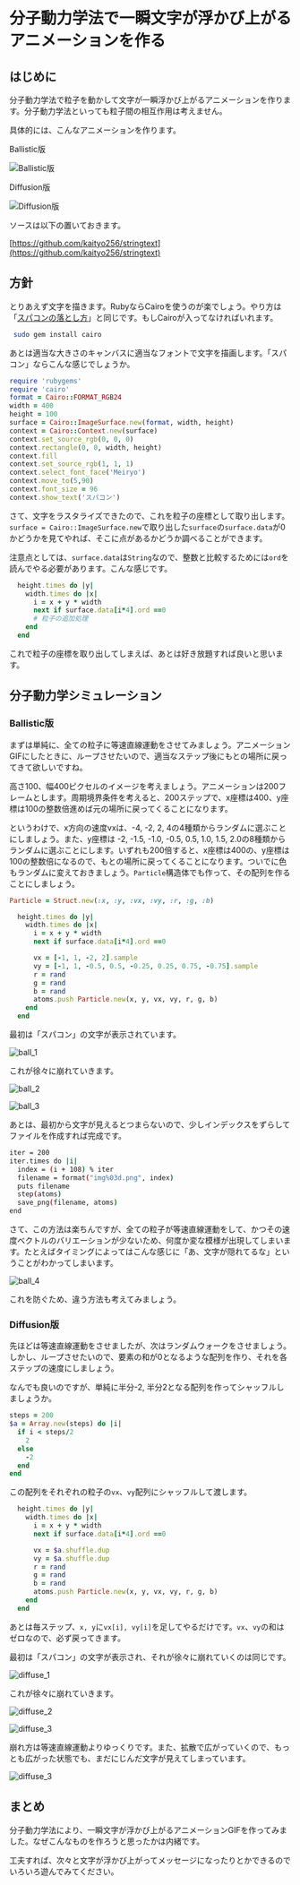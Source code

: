 # 分子動力学法で一瞬文字が浮かび上がるアニメーションを作る

## はじめに

分子動力学法で粒子を動かして文字が一瞬浮かび上がるアニメーションを作ります。分子動力学法といっても粒子間の相互作用は考えません。

具体的には、こんなアニメーションを作ります。

Ballistic版

![Ballistic版](b.gif)

Diffusion版

![Diffusion版](d.gif)

ソースは以下の置いておきます。

[https://github.com/kaityo256/stringtext](https://github.com/kaityo256/stringtext)

## 方針

とりあえず文字を描きます。RubyならCairoを使うのが楽でしょう。やり方は「[スパコンの落とし方](https://qiita.com/kaityo256/items/5f2a05e07a13d8d067a8)」と同じです。もしCairoが入ってなければいれます。

```sh
 sudo gem install cairo
```

あとは適当な大きさのキャンバスに適当なフォントで文字を描画します。「スパコン」ならこんな感じでしょうか。

```rb
require 'rubygems'
require 'cairo'
format = Cairo::FORMAT_RGB24
width = 400
height = 100
surface = Cairo::ImageSurface.new(format, width, height)
context = Cairo::Context.new(surface)
context.set_source_rgb(0, 0, 0)
context.rectangle(0, 0, width, height)
context.fill
context.set_source_rgb(1, 1, 1)
context.select_font_face('Meiryo')
context.move_to(5,90)
context.font_size = 96 
context.show_text('スパコン')
```


さて、文字をラスタライズできたので、これを粒子の座標として取り出します。`surface = Cairo::ImageSurface.new`で取り出した`surface`の`surface.data`が0かどうかを見てやれば、そこに点があるかどうか調べることができます。

注意点としては、`surface.data`は`String`なので、整数と比較するためには`ord`を読んでやる必要があります。こんな感じです。

```rb
  height.times do |y|
    width.times do |x|
      i = x + y * width
      next if surface.data[i*4].ord ==0
      # 粒子の追加処理
    end
  end
```

これで粒子の座標を取り出してしまえば、あとは好き放題すれば良いと思います。

## 分子動力学シミュレーション

### Ballistic版

まずは単純に、全ての粒子に等速直線運動をさせてみましょう。アニメーションGIFにしたときに、ループさせたいので、適当なステップ後にもとの場所に戻ってきて欲しいですね。

高さ100、幅400ピクセルのイメージを考えましょう。アニメーションは200フレームとします。周期境界条件を考えると、200ステップで、x座標は400、y座標は100の整数倍進めば元の場所に戻ってくることになります。

というわけで、x方向の速度vxは、-4, -2, 2, 4の4種類からランダムに選ぶことにしましょう。また、y座標は -2, -1.5, -1.0, -0.5, 0.5, 1.0, 1.5, 2.0の8種類からランダムに選ぶことにします。いずれも200倍すると、x座標は400の、y座標は100の整数倍になるので、もとの場所に戻ってくることになります。ついでに色もランダムに変えておきましょう。`Particle`構造体でも作って、その配列を作ることにしましょう。

```rb
Particle = Struct.new(:x, :y, :vx, :vy, :r, :g, :b)
```

```rb
  height.times do |y|
    width.times do |x|
      i = x + y * width
      next if surface.data[i*4].ord ==0

      vx = [-1, 1, -2, 2].sample
      vy = [-1, 1, -0.5, 0.5, -0.25, 0.25, 0.75, -0.75].sample
      r = rand
      g = rand
      b = rand
      atoms.push Particle.new(x, y, vx, vy, r, g, b)
    end
  end
```

最初は「スパコン」の文字が表示されています。

![ball_1](ball/img107.png)

これが徐々に崩れていきます。

![ball_2](ball/img109.png)

![ball_3](ball/img111.png)

あとは、最初から文字が見えるとつまらないので、少しインデックスをずらしてファイルを作成すれば完成です。

```sh
iter = 200
iter.times do |i|
  index = (i + 108) % iter
  filename = format("img%03d.png", index)
  puts filename
  step(atoms)
  save_png(filename, atoms)
end
```

さて、この方法は楽ちんですが、全ての粒子が等速直線運動をして、かつその速度ベクトルのバリエーションが少ないため、何度か変な模様が出現してしまいます。たとえばタイミングによってはこんな感じに「あ、文字が隠れてるな」ということがわかってしまいます。

![ball_4](ball/img006.png)

これを防ぐため、違う方法も考えてみましょう。

### Diffusion版

先ほどは等速直線運動をさせましたが、次はランダムウォークをさせましょう。しかし、ループさせたいので、要素の和が0となるような配列を作り、それを各ステップの速度にしましょう。

なんでも良いのですが、単純に半分-2, 半分2となる配列を作ってシャッフルしましょうか。

```rb
steps = 200
$a = Array.new(steps) do |i|
  if i < steps/2
    2
  else
    -2
  end
end
```

この配列をそれぞれの粒子の`vx`、`vy`配列にシャッフルして渡します。

```rb
  height.times do |y|
    width.times do |x|
      i = x + y * width
      next if surface.data[i*4].ord ==0

      vx = $a.shuffle.dup
      vy = $a.shuffle.dup
      r = rand
      g = rand
      b = rand
      atoms.push Particle.new(x, y, vx, vy, r, g, b)
    end
  end
```

あとは毎ステップ、`x, y`に`vx[i], vy[i]`を足してやるだけです。`vx`、`vy`の和はゼロなので、必ず戻ってきます。

最初は「スパコン」の文字が表示され、それが徐々に崩れていくのは同じです。

![diffuse_1](diffuse/img107.png)

これが徐々に崩れていきます。

![diffuse_2](diffuse/img109.png)

![diffuse_3](diffuse/img111.png)

崩れ方は等速直線運動よりゆっくりです。また、拡散で広がっていくので、もっとも広がった状態でも、まだにじんだ文字が見えてしまっています。

![diffuse_3](diffuse/img006.png)

## まとめ

分子動力学法により、一瞬文字が浮かび上がるアニメーションGIFを作ってみました。なぜこんなものを作ろうと思ったかは内緒です。

工夫すれば、次々と文字が浮かび上がってメッセージになったりとかできるのでいろいろ遊んでみてください。